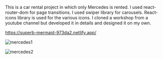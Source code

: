 This is a car rental project in which only Mercedes is rented. I used react-router-dom for page transitions. I used swiper library for carousels. React-icons library is used for the various icons. I cloned a workshop from a youtube channel but developed it in details and designed it on my own.

https://superb-mermaid-973da2.netlify.app/

![mercedes1](https://user-images.githubusercontent.com/114237174/225049605-f395bebb-58b5-49b9-9206-5002a959ecfe.png)

![mercedes2](https://user-images.githubusercontent.com/114237174/225049632-c04f3c26-e67e-4da9-8f75-05f2aba0a820.png)
